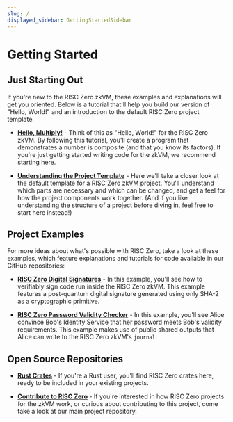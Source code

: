 ```yaml
---
slug: /
displayed_sidebar: GettingStartedSidebar
---
```

# Getting Started

## Just Starting Out

If you're new to the RISC Zero zkVM, these examples and explanations will get you oriented. 
Below is a tutorial that'll help you build our version of "Hello, World!" and an introduction to the default RISC Zero project template.

* [**Hello, Multiply!**](examples/hello_multiply.md) - 
Think of this as "Hello, World!" for the RISC Zero zkVM. 
By following this tutorial, you'll create a program that demonstrates a number is composite (and that you know its factors). 
If you're just getting started writing code for the zkVM, we recommend starting here.

* [**Understanding the Project Template**](examples/understanding_template.md) - 
Here we'll take a closer look at the default template for a RISC Zero zkVM project. 
You'll understand which parts are necessary and which can be changed, and get a feel for how the project components work together. 
(And if you like understanding the structure of a project before diving in, feel free to start here instead!)

## Project Examples

For more ideas about what's possible with RISC Zero, take a look at these examples, which feature explanations and tutorials for code available in our GitHub repositories:

* [**RISC Zero Digital Signatures**](examples/digital_signatures.md) - 
In this example, you'll see how to verifiably sign code run inside the RISC Zero zkVM. 
This example features a post-quantum digital signature generated using only SHA-2 as a cryptographic primitive.

* [**RISC Zero Password Validity Checker**](examples/password_checker.md) - 
In this example, you'll see Alice convince Bob's Identity Service that her password meets Bob's validity requirements. 
This example makes use of public shared outputs that Alice can write to the RISC Zero zkVM's `journal`.

## Open Source Repositories

* [**Rust Crates**](https://github.com/risc0/risc0#rust-crates) - 
If you're a Rust user, you'll find RISC Zero crates here, ready to be included in your existing projects.

* [**Contribute to RISC Zero**](http://www.github.com/risc0/risc0) - 
If you're interested in how RISC Zero projects for the zkVM work, or curious about contributing to this project, come take a look at our main project repository.
